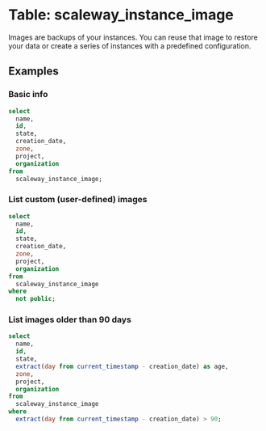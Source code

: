 # Table: scaleway_instance_image

Images are backups of your instances. You can reuse that image to restore your data or create a series of instances with a predefined configuration.

## Examples

### Basic info

```sql
select
  name,
  id,
  state,
  creation_date,
  zone,
  project,
  organization
from
  scaleway_instance_image;
```

### List custom (user-defined) images

```sql
select
  name,
  id,
  state,
  creation_date,
  zone,
  project,
  organization
from
  scaleway_instance_image
where
  not public;
```

### List images older than 90 days

```sql
select
  name,
  id,
  state,
  extract(day from current_timestamp - creation_date) as age,
  zone,
  project,
  organization
from
  scaleway_instance_image
where
  extract(day from current_timestamp - creation_date) > 90;
```
